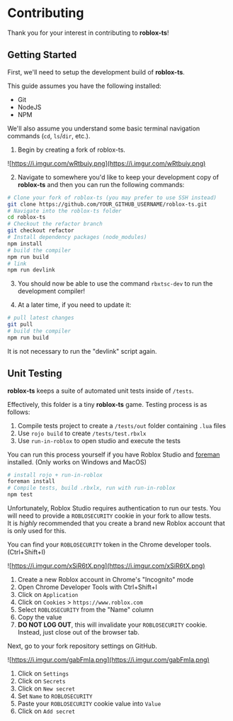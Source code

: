 # Contributing

Thank you for your interest in contributing to **roblox-ts**!

## Getting Started

First, we'll need to setup the development build of **roblox-ts**.

This guide assumes you have the following installed:

-   Git
-   NodeJS
-   NPM

We'll also assume you understand some basic terminal navigation commands (`cd`, `ls`/`dir`, etc.).

1. Begin by creating a fork of roblox-ts.

![https://i.imgur.com/wRtbuiy.png](https://i.imgur.com/wRtbuiy.png)

2. Navigate to somewhere you'd like to keep your development copy of **roblox-ts** and then you can run the following commands:

```sh
# Clone your fork of roblox-ts (you may prefer to use SSH instead)
git clone https://github.com/YOUR_GITHUB_USERNAME/roblox-ts.git
# Navigate into the roblox-ts folder
cd roblox-ts
# Checkout the refactor branch
git checkout refactor
# Install dependency packages (node_modules)
npm install
# build the compiler
npm run build
# link
npm run devlink
```

3. You should now be able to use the command `rbxtsc-dev` to run the development compiler!

4. At a later time, if you need to update it:

```sh
# pull latest changes
git pull
# build the compiler
npm run build
```

It is not necessary to run the "devlink" script again.

## Unit Testing

**roblox-ts** keeps a suite of automated unit tests inside of `/tests`.

Effectively, this folder is a tiny **roblox-ts** game. Testing process is as follows:

1. Compile tests project to create a `/tests/out` folder containing `.lua` files
2. Use `rojo build` to create `/tests/test.rbxlx`
3. Use `run-in-roblox` to open studio and execute the tests

You can run this process yourself if you have Roblox Studio and [foreman](https://github.com/Roblox/foreman) installed. (Only works on Windows and MacOS)

```sh
# install rojo + run-in-roblox
foreman install
# Compile tests, build .rbxlx, run with run-in-roblox
npm test
```

Unfortunately, Roblox Studio requires authentication to run our tests. You will need to provide a `ROBLOSECURITY` cookie in your fork to allow tests.\
It is _highly_ recommended that you create a brand new Roblox account that is only used for this.

You can find your `ROBLOSECURITY` token in the Chrome developer tools. (Ctrl+Shift+I)

![https://i.imgur.com/xSiR6tX.png](https://i.imgur.com/xSiR6tX.png)

1. Create a new Roblox account in Chrome's "Incognito" mode
2. Open Chrome Developer Tools with Ctrl+Shift+I
3. Click on `Application`
4. Click on `Cookies` > `https://www.roblox.com`
5. Select `ROBLOSECURITY` from the "Name" column
6. Copy the value
7. **DO NOT LOG OUT**, this will invalidate your `ROBLOSECURITY` cookie. Instead, just close out of the browser tab.

Next, go to your fork repository settings on GitHub.

![https://i.imgur.com/gabFmIa.png](https://i.imgur.com/gabFmIa.png)

1. Click on `Settings`
2. Click on `Secrets`
3. Click on `New secret`
4. Set `Name` to `ROBLOSECURITY`
5. Paste your `ROBLOSECURITY` cookie value into `Value`
6. Click on `Add secret`
